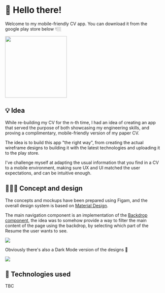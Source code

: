 # 👋 Hello there!
Welcome to my mobile-friendly CV app. You can download it from the google play store below 👇🏼

<a target="_blank" href="TBC"><img width="200" src="https://play.google.com/intl/en_us/badges/static/images/badges/en_badge_web_generic.png" /></a>

## 💡 Idea 
While re-building my CV for the n-th time, I had an idea of creating an app that served the purpose of both showcasing my engineering skills, and proving a complimentary, mobile-friendly version of my paper CV.

The idea is to build this app "the right way", from creating the actual wireframe designs to building it with the latest technologies and uploading it to the play store.

I've challenge myself at adapting the usual information that you find in a CV to a mobile environment, making sure UX and UI matched the user expectations, and can be intuitive enough.

## 👨🏼‍🎨 Concept and design
The concepts and mockups have been prepared using Figam, and the overall design system is based on <a href="https://material.io/design">Material Design</a>.

The main navigation component is an implementation of the <a href="https://material.io/components/backdrop">Backdrop component</a>, the idea was to somehow provide a way to filter the main content of the page using the backdrop, by selecting which part of the Resume the user wants to see.

<img src="https://raw.githubusercontent.com/dvdciri/Mobile-CV-App/main/images/mocks.png" />

Obviously there's also a Dark Mode version of the designs 🖤

<img src="https://raw.githubusercontent.com/dvdciri/Mobile-CV-App/main/images/dark-mocks.png" />

## 📱 Technologies used
TBC
